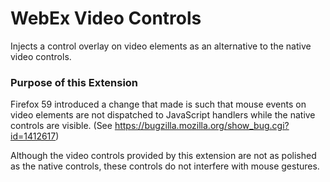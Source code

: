 # WebEx Video Controls

Injects a control overlay on video elements as an alternative to the native video controls.

### Purpose of this Extension

Firefox 59 introduced a change that made is such that mouse events on video elements are not dispatched to JavaScript
handlers while the native controls are visible. (See https://bugzilla.mozilla.org/show_bug.cgi?id=1412617)

Although the video controls provided by this extension are not as polished as the native controls, these controls do
not interfere with mouse gestures.
